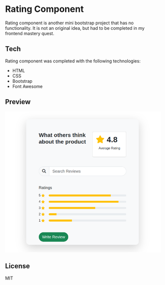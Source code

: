 # Rating Component

Rating component is another mini bootstrap project that has no functionality. It is not an original idea, but had to be completed in my frontend mastery quest.

## Tech

Rating component was completed with the following technologies:

-   HTML
-   CSS
-   Bootstrap
-   Font Awesome

## Preview

![alt text](image.png)

## License

MIT
